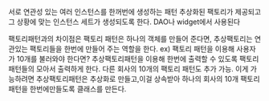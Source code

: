 서로 연관성 있는 여러 인스턴스를 한꺼번에 생성하는 패턴
추상화된 팩토리가 제공되고 그 상황에 맞는 인스턴스 세트가 생성되도록 한다.
DAO나 widget에서 사용된다


팩토리패턴과의 차이점은 팩토리 패턴은 하나의 객체를 만들어 준다면, 추상팩토리는 연관있는 팩토리들을 한번에 만들어 주는 역할을 한다.
ex) 팩토리 패턴을 이용해 사용자가 10개를 불러와야 한다면? 추상팩토리패턴을 이용해 한번에 출력할 수 있도록 팩토리 패턴들의 모아서 출력하게 한다. 다른 회사의 10개의 팩토리 패턴도 추가 가능.
이게 가능하려면 추상팩토리패턴은 추상화로 만들고,이걸 상속받아 하나의 회사의 10개 팩토리패턴을 한번에만들도록 클래스를 만든다.

